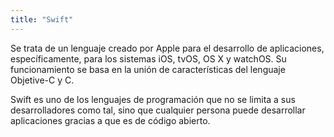 ```yaml
---
title: "Swift"
---
```



Se trata de un lenguaje creado por Apple para el desarrollo de aplicaciones, específicamente, para los sistemas iOS, tvOS, OS X y watchOS. Su funcionamiento se basa en la unión de características del lenguaje Objetive-C y C. 

Swift es uno de los lenguajes de programación que no se limita a sus desarrolladores como tal, sino que cualquier persona puede desarrollar aplicaciones gracias a que es de código abierto. 